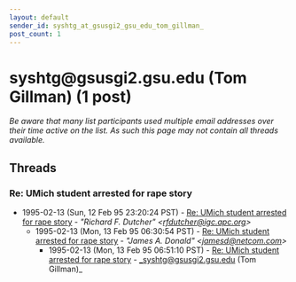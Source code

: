```yaml
---
layout: default
sender_id: syshtg_at_gsusgi2_gsu_edu_tom_gillman_
post_count: 1
---
```


# syshtg<span>@</span>gsusgi2.gsu.edu (Tom Gillman) (1 post)

_Be aware that many list participants used multiple email addresses over their time active on the list. As such this page may not contain all threads available._

## Threads

### Re: UMich student arrested for rape story
+ 1995-02-13 (Sun, 12 Feb 95 23:20:24 PST) - [Re: UMich student arrested for rape story](/archive/1995/02/eeb254a3db8d595b7596c0b883918c97e2bdab5864c330045a3ab426a3842e03) - _"Richard F. Dutcher" \<rfdutcher@igc.apc.org\>_
  + 1995-02-13 (Mon, 13 Feb 95 06:30:54 PST) - [Re: UMich student arrested for rape story](/archive/1995/02/4f02f33ea4900a3b1ae7f418cb4d23b5991357e7ace262f0376e6b224dd6b87e) - _"James A. Donald" \<jamesd@netcom.com\>_
    + 1995-02-13 (Mon, 13 Feb 95 06:51:10 PST) - [Re: UMich student arrested for rape story](/archive/1995/02/2cf6a4742b2dbdb68f27c96738b50512be19216a253476a9f671323381f5af6d) - _syshtg@gsusgi2.gsu.edu (Tom Gillman)_

